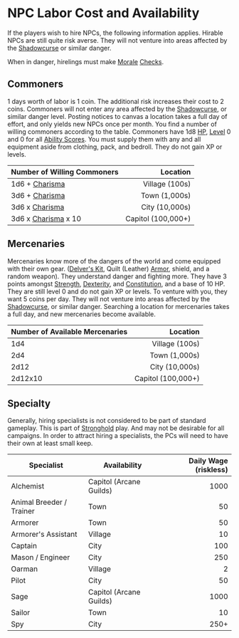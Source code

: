 # NPC Labor Cost and Availability
If the players wish to hire NPCs, the following information applies. Hirable NPCs are still quite risk averse. They will not venture into areas affected by the [Shadowcurse](../Hazards/Shadowcurse.md) or similar danger.

When in danger, hirelings must make [Morale](Morale%20System.md) [Checks](../Game%20Procedures/Check.md).
## Commoners
1 days worth of labor is 1 coin. The additional risk increases their cost to 2 coins. Commoners will not enter any area affected by the [Shadowcurse](../Hazards/Shadowcurse.md), or similar danger level. Posting notices to canvas a location takes a full day of effort, and only yields new NPCs once per month. You find a number of willing commoners according to the table. Commoners have 1d8 [HP](../Player%20Characters/Derived%20Statistics/Health%20Points.md), [Level](../Player%20Characters/Derived%20Statistics/Level.md) 0 and 0 for all [Ability Scores](../Player%20Characters/Chosen%20Statistics/Ability%20Scores.md). You must supply them with any and all equipment aside from clothing, pack, and bedroll. They do not gain XP or levels.

| Number of Willing Commoners                                              |           Location |
| ------------------------------------------------------------------------ | -----------------: |
| 1d6 + [Charisma](../Player%20Characters/Chosen%20Statistics/Charisma.md)      |     Village (100s) |
| 3d6 + [Charisma](../Player%20Characters/Chosen%20Statistics/Charisma.md)      |      Town (1,000s) |
| 3d6 x [Charisma](../Player%20Characters/Chosen%20Statistics/Charisma.md)      |     City (10,000s) |
| 3d6 x [Charisma](../Player%20Characters/Chosen%20Statistics/Charisma.md) x 10 | Capitol (100,000+) |
## Mercenaries
Mercenaries know more of the dangers of the world and come equipped with their own gear. ([Delver's Kit](../Items/Equipment/Delver's%20Kit.md), Quilt (Leather) [Armor](../Items/Equipment/Armor.md), shield, and a random weapon). They understand danger and fighting more. They have 3 points amongst [Strength](../Player%20Characters/Chosen%20Statistics/Strength.md), [Dexterity](../Player%20Characters/Chosen%20Statistics/Dexterity.md), and [Constitution](../Player%20Characters/Chosen%20Statistics/Constitution.md), and a base of 10 HP. They are still level 0 and do not gain XP or levels. To venture with you, they want 5 coins per day. They will not venture into areas affected by the [Shadowcurse](../Hazards/Shadowcurse.md), or similar danger. Searching a location for mercenaries takes a full day, and new mercenaries become available.

| Number of Available Mercenaries |           Location |
| ------------------------------- | -----------------: |
| 1d4                             |     Village (100s) |
| 2d4                             |      Town (1,000s) |
| 2d12                            |     City (10,000s) |
| 2d12x10                         | Capitol (100,000+) |
## Specialty
Generally, hiring specialists is not considered to be part of standard gameplay. This is part of [Stronghold](../Referee%20Specific/Economy/Detailed%20Prices/Relevant%20Prices/Strongholds.md) play. And may not be desirable for all campaigns. In order to attract hiring a specialists, the PCs will need to have their own at least small keep. 

| Specialist               | Availability            | Daily Wage (riskless) |
| ------------------------ | ----------------------- | --------------------: |
| Alchemist                | Capitol (Arcane Guilds) |                  1000 |
| Animal Breeder / Trainer | Town                    |                    50 |
| Armorer                  | Town                    |                    50 |
| Armorer's Assistant      | Village                 |                    10 |
| Captain                  | City                    |                   100 |
| Mason / Engineer         | City                    |                   250 |
| Oarman                   | Village                 |                     2 |
| Pilot                    | City                    |                    50 |
| Sage                     | Capitol (Arcane Guilds) |                  1000 |
| Sailor                   | Town                    |                    10 |
| Spy                      | City                    |                  250+ |

